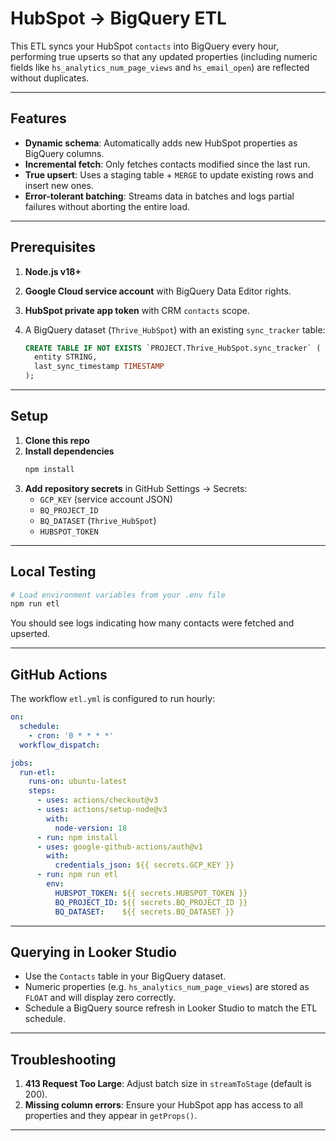 # HubSpot → BigQuery ETL

This ETL syncs your HubSpot `contacts` into BigQuery every hour, performing true upserts so that any updated properties (including numeric fields like `hs_analytics_num_page_views` and `hs_email_open`) are reflected without duplicates.

---

## Features

- **Dynamic schema**: Automatically adds new HubSpot properties as BigQuery columns.
- **Incremental fetch**: Only fetches contacts modified since the last run.
- **True upsert**: Uses a staging table + `MERGE` to update existing rows and insert new ones.
- **Error-tolerant batching**: Streams data in batches and logs partial failures without aborting the entire load.

---

## Prerequisites

1. **Node.js v18+**
2. **Google Cloud service account** with BigQuery Data Editor rights.
3. **HubSpot private app token** with CRM `contacts` scope.
4. A BigQuery dataset (`Thrive_HubSpot`) with an existing `sync_tracker` table:

   ```sql
   CREATE TABLE IF NOT EXISTS `PROJECT.Thrive_HubSpot.sync_tracker` (
     entity STRING,
     last_sync_timestamp TIMESTAMP
   );
   ```

---

## Setup

1. **Clone this repo**
2. **Install dependencies**
   ```bash
   npm install
   ```
3. **Add repository secrets** in GitHub Settings → Secrets:
   - `GCP_KEY` (service account JSON)
   - `BQ_PROJECT_ID`
   - `BQ_DATASET` (`Thrive_HubSpot`)
   - `HUBSPOT_TOKEN`

---

## Local Testing

```bash
# Load environment variables from your .env file
npm run etl
```

You should see logs indicating how many contacts were fetched and upserted.

---

## GitHub Actions

The workflow `etl.yml` is configured to run hourly:

```yaml
on:
  schedule:
    - cron: '0 * * * *'
  workflow_dispatch:

jobs:
  run-etl:
    runs-on: ubuntu-latest
    steps:
      - uses: actions/checkout@v3
      - uses: actions/setup-node@v3
        with:
          node-version: 18
      - run: npm install
      - uses: google-github-actions/auth@v1
        with:
          credentials_json: ${{ secrets.GCP_KEY }}
      - run: npm run etl
        env:
          HUBSPOT_TOKEN: ${{ secrets.HUBSPOT_TOKEN }}
          BQ_PROJECT_ID: ${{ secrets.BQ_PROJECT_ID }}
          BQ_DATASET:    ${{ secrets.BQ_DATASET }}
```

---

## Querying in Looker Studio

- Use the `Contacts` table in your BigQuery dataset.
- Numeric properties (e.g. `hs_analytics_num_page_views`) are stored as `FLOAT` and will display zero correctly.
- Schedule a BigQuery source refresh in Looker Studio to match the ETL schedule.

---

## Troubleshooting

1. **413 Request Too Large**: Adjust batch size in `streamToStage` (default is 200).  
2. **Missing column errors**: Ensure your HubSpot app has access to all properties and they appear in `getProps()`.

---

